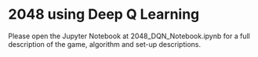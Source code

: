 # 2048 using Deep Q Learning

Please open the Jupyter Notebook at 2048_DQN_Notebook.ipynb for a full description of the game, algorithm and set-up descriptions.
